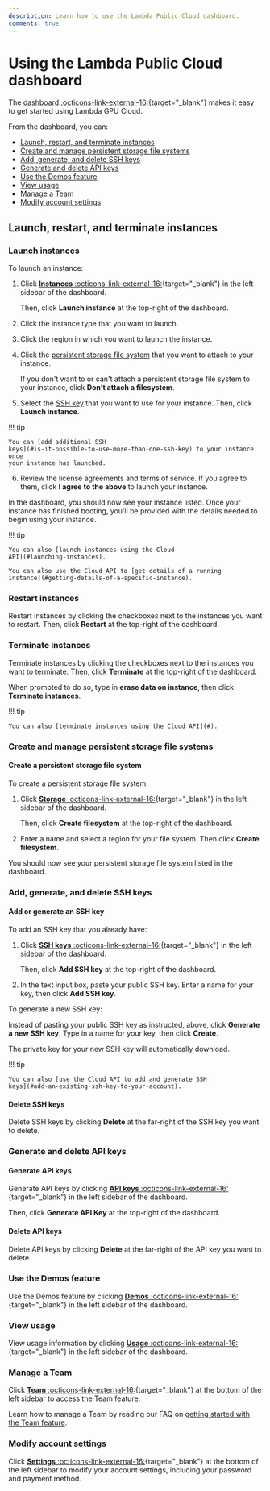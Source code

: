 ```yaml
---
description: Learn how to use the Lambda Public Cloud dashboard.
comments: true
---
```


# Using the Lambda Public Cloud dashboard

The [dashboard
:octicons-link-external-16:](https://cloud.lambdalabs.com/instances){target="_blank"}
makes it easy to get started using Lambda GPU Cloud.

From the dashboard, you can:

* [Launch, restart, and terminate
  instances](#launch-restart-and-terminate-instances)
* [Create and manage persistent storage file
  systems](#create-and-manage-persistent-storage-file-systems)
* [Add, generate, and delete SSH keys](#add-generate-and-delete-ssh-keys)
* [Generate and delete API keys](#generate-and-delete-api-keys)
* [Use the Demos feature](#use-the-demos-feature)
* [View usage](#view-usage)
* [Manage a Team](#manage-a-team)
* [Modify account settings](#modify-account-settings)

## Launch, restart, and terminate instances

### Launch instances

To launch an instance:

1.  Click [**Instances**
    :octicons-link-external-16:](https://cloud.lambdalabs.com/instances){target="_blank"}
    in the left sidebar of the dashboard.

    Then, click **Launch instance** at the top-right of the dashboard.

2.  Click the instance type that you want to launch.

3.  Click the region in which you want to launch the instance.

4.  Click the [persistent storage file
    system](#create-and-manage-persistent-storage-file-systems) that you want to
    attach to your instance.

    If you don't want to or can't attach a persistent storage file system to
    your instance, click **Don’t attach a filesystem**.

5.  Select the [SSH key](#add-generate-and-delete-ssh-keys) that you want to use
    for your instance. Then, click **Launch instance**.

!!! tip

    You can [add additional SSH
    keys](#is-it-possible-to-use-more-than-one-ssh-key) to your instance once
    your instance has launched.

6.  Review the license agreements and terms of service. If you agree to them,
    click **I agree to the above** to launch your instance.

In the dashboard, you should now see your instance listed. Once your instance
has finished booting, you’ll be provided with the details needed to begin using
your instance.

!!! tip

    You can also [launch instances using the Cloud
    API](#launching-instances).

    You can also use the Cloud API to [get details of a running
    instance](#getting-details-of-a-specific-instance).

### Restart instances

Restart instances by clicking the checkboxes next to the instances you want to
restart. Then, click **Restart** at the top-right of the dashboard.

### Terminate instances

Terminate instances by clicking the checkboxes next to the instances you want to
terminate. Then, click **Terminate** at the top-right of the dashboard.

When prompted to do so, type in **erase data on instance**, then click
**Terminate instances**.

!!! tip

    You can also [terminate instances using the Cloud API](#).

### Create and manage persistent storage file systems

#### Create a persistent storage file system

To create a persistent storage file system:

1.  Click [**Storage**
    :octicons-link-external-16:](https://cloud.lambdalabs.com/file-systems){target="_blank"}
    in the left sidebar of the dashboard.

    Then, click **Create filesystem** at the top-right of the dashboard.

2.  Enter a name and select a region for your file system. Then click **Create
    filesystem**.

You should now see your persistent storage file system listed in the dashboard.

### Add, generate, and delete SSH keys

#### Add or generate an SSH key

To add an SSH key that you already have:

1.  Click [**SSH keys**
    :octicons-link-external-16:](https://cloud.lambdalabs.com/ssh-keys){target="_blank"}
    in the left sidebar of the dashboard.

    Then, click **Add SSH key** at the top-right of the dashboard.

2. In the text input box, paste your public SSH key. Enter a name for your key,
   then click **Add SSH key**.

To generate a new SSH key:

Instead of pasting your public SSH key as instructed, above, click **Generate a
new SSH key**. Type in a name for your key, then click **Create**.

The private key for your new SSH key will automatically download.

!!! tip

    You can also [use the Cloud API to add and generate SSH
    keys](#add-an-existing-ssh-key-to-your-account).

#### Delete SSH keys

Delete SSH keys by clicking **Delete** at the far-right of the SSH key you want
to delete.

### Generate and delete API keys

#### Generate API keys

Generate API keys by clicking [**API keys**
:octicons-link-external-16:](https://cloud.lambdalabs.com/api-keys){target="_blank"}
in the left sidebar of the dashboard.

Then, click **Generate API Key** at the top-right of the dashboard.

#### Delete API keys

Delete API keys by clicking **Delete** at the far-right of the API key you want
to delete.

### Use the Demos feature

Use the Demos feature by clicking [**Demos**
:octicons-link-external-16:](https://cloud.lambdalabs.com/edit-demos){target="_blank"}
in the left sidebar of the dashboard.

### View usage

View usage information by clicking [**Usage**
:octicons-link-external-16:](https://cloud.lambdalabs.com/usage){target="_blank"}
in the left sidebar of the dashboard.

### Manage a Team

Click [**Team**
:octicons-link-external-16:](https://cloud.lambdalabs.com/team){target="_blank"}
at the bottom of the left sidebar to access the Team feature.

Learn how to manage a Team by reading our FAQ on [getting started with the Team
feature](#).

### Modify account settings

Click [**Settings**
:octicons-link-external-16:](https://cloud.lambdalabs.com/settings){target="_blank"}
at the bottom of the left sidebar to modify your account settings, including
your password and payment method.
